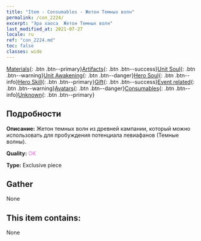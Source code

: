 ```yaml
---
title: "Item - Consumables - Жетон Темных волн"
permalink: /con_2224/
excerpt: "Эра хаоса  Жетон Темных волн"
last_modified_at: 2021-07-27
locale: ru
ref: "con_2224.md"
toc: false
classes: wide
---
```

 [Materials](/ItemsRU/){: .btn .btn--primary}[Artifacts](/ItemsRU/Artifacts/){: .btn .btn--success}[Unit Soul](/ItemsRU/UnitSoul/){: .btn .btn--warning}[Unit Awakening](/ItemsRU/UnitAwakening/){: .btn .btn--danger}[Hero Soul](/ItemsRU/HeroSoul/){: .btn .btn--info}[Hero Skill](/ItemsRU/HeroSkill/){: .btn .btn--primary}[Gift](/ItemsRU/Gift/){: .btn .btn--success}[Event related](/ItemsRU/Events/){: .btn .btn--warning}[Avatars](/ItemsRU/Avatars/){: .btn .btn--danger}[Consumables](/ItemsRU/Consumables/){: .btn .btn--info}[Unknown](/ItemsRU/Unknown/){: .btn .btn--primary}

## Подробности
 **Описание:** Жетон темных волн из древней кампании, который можно использовать для пробуждения потенциала левиафанов (Темные волны).

 **Quality:** <span style="color: #DA70D6">OK</span>

 **Type:** Exclusive piece

## Gather

  None

## This item contains:

  None

